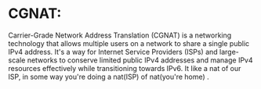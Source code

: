 # CGNAT:

Carrier-Grade Network Address Translation (CGNAT) is a networking technology that allows multiple users on a network to share a single public IPv4 address. It's a way for Internet Service Providers (ISPs) and large-scale networks to conserve limited public IPv4 addresses and manage IPv4 resources effectively while transitioning towards IPv6.
It like a nat of our ISP, in some way you're doing a nat(ISP) of nat(you're home) .